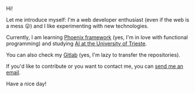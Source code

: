 Hi!

Let me introduce myself: I'm a web developer enthusiast (even if the web is a mess 😛) and I like experimenting with new technologies.

Currently, I am learning [Phoenix framework](https://www.phoenixframework.org) (yes, I'm in love with functional programming) and studying [AI at the University of Trieste](https://ai.units.it/en).

You can also check my [Gitlab](https://gitlab.com/Yeboster) (yes, I'm lazy to transfer the repositories).

If you'd like to contribute or you want to contact me, you can [send me an email](mailto:yeboster@gmail.com).

Have a nice day!
